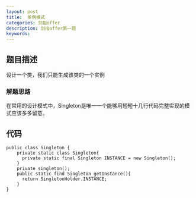 ```yaml
---
layout: post
title:  单例模式
categories: 剑指offer
description: 剑指offer第一题
keywords: 
---
```



## 题目描述

设计一个类，我们只能生成该类的一个实例

### 解题思路

在常用的设计模式中，Singleton是唯一一个能够用短短十几行代码完整实现的模式应该多多留意。

## 代码



	public class Singleton {  
		private static class Singleton{
	      private static final Singleton INSTANCE = new Singleton();
		}  
		private singleton();
		public static find Singleton getInstance(){
	      return SingletonHolder.INSTANCE;
		}
	}